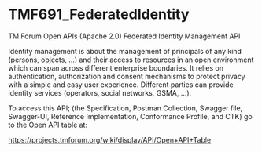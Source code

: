 # TMF691_FederatedIdentity
TM Forum Open APIs (Apache 2.0) Federated Identity Management API

Identity management is about the management of principals of any kind (persons, objects, …)
and their access to resources in an open environment which can span across different
enterprise boundaries. It relies on authentication, authorization and consent mechanisms
to protect privacy with a simple and easy user experience. Different parties can provide
identity services (operators, social networks, GSMA, …).

To access this API; (the Specification, Postman Collection, Swagger file, Swagger-UI,
Reference Implementation, Conformance Profile, and CTK) go to the Open API table at:

https://projects.tmforum.org/wiki/display/API/Open+API+Table
